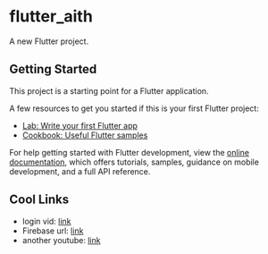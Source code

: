 # flutter_aith

A new Flutter project.

## Getting Started

This project is a starting point for a Flutter application.

A few resources to get you started if this is your first Flutter project:

-   [Lab: Write your first Flutter app](https://docs.flutter.dev/get-started/codelab)
-   [Cookbook: Useful Flutter samples](https://docs.flutter.dev/cookbook)

For help getting started with Flutter development, view the
[online documentation](https://docs.flutter.dev/), which offers tutorials,
samples, guidance on mobile development, and a full API reference.

## Cool Links

-   login vid: [link](https://www.youtube.com/watch?v=4vKiJZNPhss)
-   Firebase url: [link](https://firebase.google.com/docs/auth/flutter/start)
-   another youtube: [link](https://www.youtube.com/watch?v=qlVj-0vpaW0)
